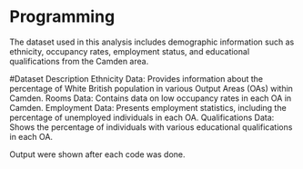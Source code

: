 # Programming

The dataset used in this analysis includes demographic information such as ethnicity, occupancy rates, employment status, and educational qualifications from the Camden area.

#Dataset Description
Ethnicity Data: Provides information about the percentage of White British population in various Output Areas (OAs) within Camden.
Rooms Data: Contains data on low occupancy rates in each OA in Camden.
Employment Data: Presents employment statistics, including the percentage of unemployed individuals in each OA.
Qualifications Data: Shows the percentage of individuals with various educational qualifications in each OA.

Output were shown after each code was done.
